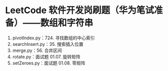 # LeetCode 软件开发岗刷题（华为笔试准备）——数组和字符串
1. pivotIndex.py：724. 寻找数组的中心索引
2. searchInsert.py：35. 搜索插入位置
3. merge.py：56. 合并区间
4. rotate.py：面试题 01.07. 旋转矩阵
5. setZeroes.py：面试题 01.08. 零矩阵